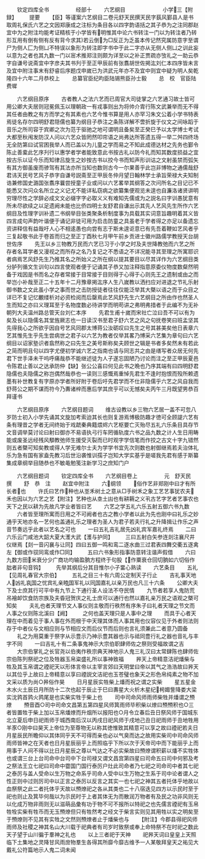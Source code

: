 <!-- { "loadSidebar": true } -->
　　钦定四库全书　　　　　经部十
　　六艺纲目　　　　　　　小学三【附録】
　　提要
　　【臣】等谨案六艺纲目二卷元舒天民撰天民字蓺风鄞县人是书取周礼保氏六艺之文因郑康成之注标为条目各以四字韵语括之其子恭为之注同郡赵宜中为之附注均能考证精核于小学皆有明惟其中论六书转注一门以为转注者乃转形互用有倒有侧有反有背今求其若云倒为□反正为乏虽本传记然究属防意字至谓尸为侧人匚为侧凵不特误以象形为转注即字书中于此二字亦从无侧人侧凵之训此妄以意为之者也其九数一门以宻术推郑注则颇为详至以之补正贾疏亦攷礼之一助云恭字自谦号说斋宜中字彦夫其书刋于至正甲辰前有张翥胡世佐掲汯刘仁本四序皆未言及宜中附注事末有舒睿后序题戊申嵗已为洪武元年亦不及宜中则宜中疑为明人矣乾隆四十六年二月恭校上
　　总纂官臣纪昀臣陆锡熊臣孙士毅
　　总　校　官臣陆费墀

　　六艺纲目原序
　　古者教人之法六艺而已周官大司徒掌之六艺通习故士皆可用公卿大夫居则冠冕佩玉以理朝政一有戎事则出为将帅介胄行陈文武兼举而无不得其任者由教之有方而学之有其素也六艺今惟书算是用人亦罕习朱文公着小学书特表焉徒名存尔四明舒君隠儒也纂为纲目子恭注之条陈详解不啻折旋于仪文之间咏蹈于音乐之所司容于宾卿之次为范于驱驰之地可谓明且备矣至正癸巳予以太学博士考试大都至秋闱发防汉人问以六艺众皆罔然叩帘语之尚弗达所答遗五得一举二舛四终场无全防第曰试官困我举人而已盖以为儿童之学而易之不知此成德达材之先务也鄞令陈止善槖此乞序刋行以惠学者学者能致意此书按古礼以防今礼而知其数度损益之宜按古乐以证今乐而知律吕旋生之妙按古书以挍今书而知声形训诂之文射虽禁而弧矢有其方御虽废而骖驾有其法亦所当知也数则古今一尔果善乎此岂非博物之通儒哉舒君讳天民号艺风子恭字自谦号説斋至正甲辰冬仲月望日翰林学士承旨荣禄大夫知制诰兼修国史潞国张翥序曩尝授童子业或问以六艺畧举其纲答之次问所名之目记已不能悉又次问众名所立之义记尤不能详私窃病之欲纂集便观览未遑也自濂洛诸贤讲明穷理尽性之学辞必成文文必缀字字必取义义有难知先儒或为之説名曰字训愚犹意有所未尽欲续之以足遗阙未能也比侨四明士友舒君自谦出示其先人艺风先生所作六艺纲目及性理字训补遗二书纲举目张类聚条析制度事为具载其实词意旨趣明着其义皆四言成句声韵叶谐便于诵记非徒可用为启击防童之具虽老于学者得之亦足以备遗忘资讲释信有益哉吁人心不相逺愚也向尝有志于斯未遑讵意已有先吾着鞭如艺风者乎三复起敬书此于卷首而归之至正丁酉秋七月甲午前乡贡进士徽州路儒学教授天台胡世佐序
　　先王以乡三物教万民而六艺已习于小学之时及夫世降教弛而六艺之所存者名耳学者又漫视之而所存之名乃复记之不悉语之不详况能寻其至理之所寓耶识者病焉艺风舒先生乃推其名之所始义之所在纲以提其要目以尽其详作为六艺纲目类分胪列循文生训句以四言使观者便于记诵其子恭又加注释指意原委仪物度数粲然明备于戏因是书而名之存者常接于目常接于目则得于心得于心则先王之遗制或由之而举岂小补哉至正二十五年十二月豫章掲汯序人生八嵗教以洒扫应对进退之节礼乐射御书数之文此虽小学之事而世之击防授徒者往往仅能泛举其大槩以语之而于众目之详已不复记忆覼缕析对必资检阅而后罄焉此艺风舒先生六艺纲目之所由作也然圣人生而知之亦曰义理耳至于名物度数必待讲学而明苟讲之弗明弗措者于此编不为无补朝列大夫温州路总管天台刘仁本序
　　先君生甫十嵗而宋社亡泣曰吾不可以有为矣及长以隐儒名其堂旌厥志也一日读汉书至君子舒六艺之风之句抚卷笑曰班孟坚其先得我心之所欲乎因自号艺风同郡太博蒋公汝砺叹曰先生之号其甚美矣他日表章六艺其惟先生乎先生尝病世之君子以六艺为教者仅举其畧乃博采六艺集为章句曰六艺纲目以诏家塾识者翕然称之曰先生之美号斯称矣夫顾世之辑是书者多矣然未有若此之简而明且句以四字尤便初学诚六艺之指南也请与同志共之由是缮写者众居无何先君下世手泽未干呜呼痛哉恭不能继述徒为人子遂忘固陋乃讨论而注之至正甲辰夏邑令陈君止善以之达承防仲【缺】张公公喜曰何见此书之晩也乃序其端有曰四明舒君隐儒也夫隐儒之称岂偶然哉恭也一读则三感慨焉重悼先君生不逢时抱恨而殁所赖遗墨有补世教复有字原亦学者所好附于卷后吁先君学而不仕非隐儒乎六艺之风自我而舒蒋公之期不谋而符今乃夀诸梓而惠后学其庶乎可以无憾矣夫丙午三月既望男恭百拜谨书

　　六艺纲目原序
　　六艺纲目题词
　　维古设教以乡三物六艺居一盖不可忽八岁防士初入小学先诵其文旋加考索迨其长也则复游焉博极防趣才徳可全顾諟六艺有条有理昔之学者无间终始于戏虣秦典籍煨烬六艺枢要亡灭殆尽五礼六乐条目具存节文音调举莫讨论曰射曰御亦不易语执弓行车罔循轨度六书之品九数之计人生日用畴能或废圣远经残风頺教弛师生援受灭裂而已时观字学信笔而作挍之古文十字九错然则五者槩可知矣教或得人学无难尔士夫为学学书宜先次则数也射御继焉若夫治体礼乐为急有国有家盍先教习后世沿袭惟训孺子岂知大学实基乎是嗟我先君有感于斯纂集成章纲举目随恭也不敏黾勉笺注新学习之庶知门户

　　六艺纲目题词
　　钦定四库全书
　　六艺纲目卷上　　　　　元　舒天民　撰
　　舒　恭　注
　　赵宜中附注
　　六纲领
　　俗作艺非郑刚中曰才有所长者也
　　许氏曰艺作种也从埊禾树土之意从□手树禾之象工艺艺事犹农夫禾也因以为六艺之艺【附注】艺种也从坴土凷也有耕耨之义丮古艺字艺者艺事农也天下之民以耕为先故凡学业者皆曰艺
　　六艺之学五礼六乐五射五御六书九数
　　六者皆至理所寓而日用之不可阙者也古之教小学者以此为先也刚中曰礼乐之妙通乎天地亦名一艺何也盖通礼乐之理者为圣人为君子若夫行礼之升降揖让作乐之声音节奏远乎此者以艺名之可也
　　一曰五礼吉礼居先凶礼宾军嘉礼终焉
　　二曰六乐云门咸池大韶大夏大濩大武【濩与护同】
　　三曰五射白矢参连剡注襄尺井仪继焉【剡一音闪襄与让同】四曰五御一鸣和鸾二逐水曲三过君表四舞交衢五逐禽左【御或作驭同鸾或作□同】
　　五曰六书象形指事防意转注谐声假借
　　六曰九数方田米衰分少广商功均输盈朒方程终于句股【作粟衰仓回切朒如六切俗作朏者非句音钩】
　　先举其纲后分其目惟尔小子畱心熟读
　　六艺条目
　　五礼【见周礼春官大宗伯】
　　五礼之目三十有六周公定制天子行止
　　吉礼事天地人凶礼哀国之忧宾礼亲睦国军礼以同国嘉礼以亲万民也凡三十六条
　　公卿大夫下及士庶其行可平中有九节上下通行圣人设法不夺民情
　　九节者若享人鬼防荒吊襘卹饮食防宗族及夫昏冠贺庆之礼士庶可以通行也然以嘉礼亲万民之语观之槩可知矣
　　夫礼也者天理节文人事仪则主敬而行秩然有序朱子曰礼者天理之节文而人事之仪则陈北溪曰【阙】
　　之何也盖天理只是人事中之理
　　而具于心者天理在中而着见于事人事在外而根于中天理其体而人事其用也仪容仪见于外者则法则存于中者仪与文相应则与节相应文而后仪节而后则也言礼须兼此二者意乃圆备
　　礼之为用莫重于祭字从示豊示乃神示豊其器也示与祗同豊行礼之器也音礼与丰字不同
　　一曰吉礼十有二条事鬼神示大宗伯职肆师佐之祭则受福故谓之吉
　　大宗伯掌礼之长官尧以伯夷作秩宗典天神地示人鬼三礼汉曰太常肆陈也肆师佐宗伯陈列祭祀之位及牲器玉帛粢盛礼所以事神致福
　　昦天上帝精意洁祀燔柴与牲及其玉帛谓之禋祀天以形体言帝以主宰言郊曰天明堂曰帝以其气之浩浩故曰昦天以其位乎上故曰上帝精意以享曰禋説文洁祀也玉苍璧也象天之形色帛纯素之物不加文采以质为尚○昦俗作昊
　　日月星辰实牲柴上燔而祝之谓之实柴
　　星五星金木水火土辰日月所防十二次也起于辰止于巳曰夀星大火析木星纪枵娵訾降娄大梁实沈鹑首鹑火鹑尾是也实柴实牲于柴上也
　　司中司命风师雨师柴牲并燔谓之槱燎
　　槱音酉○司中司命文昌第五第四星风师箕雨师毕积柴以燎曰槱槱积也○三者皆置牲于柴上加以玉帛燔燎而升烟所以报阳也○月令立春后丑日祭风师于国城东北立夏后申日祀雨师于城西南后汉以丙戌日祀风师于戌地己丑日祀雨师于丑地牲用羊豕○刚中曰昊天上帝位为至尊物无以称其徳惟致其精意可以享之故曰禋祀若夫日月星辰民所瞻仰以其体同乎天不可得而亲也必以气臭而达之故用实柴司中司命风师雨师皆神之在天者也日月星辰丽乎上而照临乎下所以次于天帝司中而下能丽乎上而用事于人间不得以比日月星辰之尊以气达之不必实柴故曰槱燎谓积薪以燔不实牲体也或谓三台上台司命中台司中下台司禄又谓文昌宫第四星曰司命五曰司中何邪及考之祭法王立七祀曰司命中霤国门国行泰厉户灶此司命者乃七祀之司命司中者其七祀之泰厉与盖人受命以生万物之命系乎司命人受中以生万物之生系于司中论者谓人之性正则中过则厉司中以正言之泰厉以反言之其实一也七祀之神其五者托体乎地故以血祭祭之此二者托体乎天故以槱燎祀之各从其类也二十八宿迭见四方以示民时至于祀也则止及箕毕何哉以为示民时于上者其体无为而散润万物者有及民之功非风则无以化成万物非雨则无以滋萌品彚有功于物不可不报所以特祀之也先儒言禋祀有玉帛牲牷实柴有牲币而无玉槱燎但只有牲然考之经文于柴言实则见其用牲以实之明矣至于槱燎则不见其有实牲之文然则槱燎者止于燔柴也与
　　【附注】今郡县得祀风师雨师及社稷之神其名山大川载于祀典者有司岁时致祭或奉上命特祭不在时祀之数此天子望于山川徧于羣神之礼也
　　以上三者祀于天神
　　祀昦天词曰皇皇上天照临下土集地之灵降甘风雨庻物羣生各得其所靡今靡古维予一人某敬拜皇天之祐见大戴礼公符篇地示人鬼二词未闻
